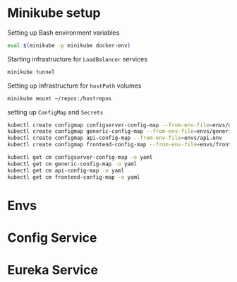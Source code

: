 # Minikube setup

Setting up Bash environment variables
```bash
eval $(minikube -p minikube docker-env)
```
Starting infrastructure for `LoadBalancer` services
```bash
minikube tunnel
```
Setting up infrastructure for `hostPath` volumes
```bash
minikube mount ~/repos:/hostrepos
```
setting up `ConfigMap` and `Secrets`
```bash
kubectl create configmap configserver-config-map --from-env-file=envs/config-server.env
kubectl create configmap generic-config-map --from-env-file=envs/generic.env
kubectl create configmap api-config-map --from-env-file=envs/api.env
kubectl create configmap frontend-config-map --from-env-file=envs/frontend.env

kubectl get cm configserver-config-map -o yaml
kubectl get cm generic-config-map -o yaml
kubectl get cm api-config-map -o yaml
kubectl get cm frontend-config-map -o yaml
```
# Envs


# Config Service

# Eureka Service

